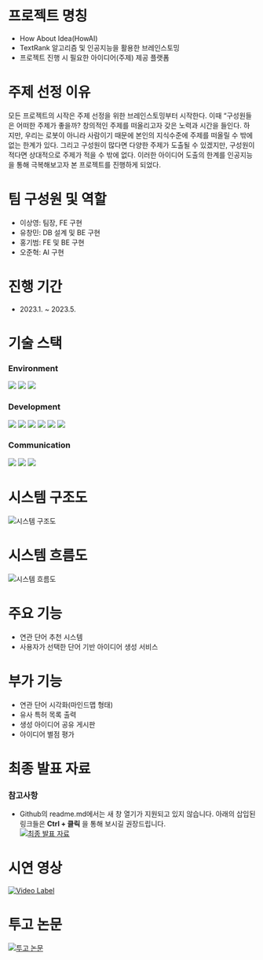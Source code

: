 # 프로젝트 명칭

- How About Idea(HowAI)
- TextRank 알고리즘 및 인공지능을 활용한 브레인스토밍
- 프로젝트 진행 시 필요한 아이디어(주제) 제공 플랫폼

# 주제 선정 이유

모든 프로젝트의 시작은 주제 선정을 위한 브레인스토밍부터 시작한다. 이때 “구성원들은 어떠한 주제가 좋을까? 창의적인 주제를 떠올리고자 갖은 노력과 시간을 들인다. 하지만, 우리는 로봇이 아니라 사람이기 때문에 본인의 지식수준에 주제를 떠올릴 수 밖에 없는 한계가 있다. 그리고 구성원이 많다면 다양한 주제가 도출될 수 있겠지만, 구성원이 적다면 상대적으로 주제가 적을 수 밖에 없다. 이러한 아이디어 도출의 한계를 인공지능을 통해 극복해보고자 본 프로젝트를 진행하게 되었다.

# 팀 구성원 및 역할

- 이상영: 팀장, FE 구현
- 유창민: DB 설계 및 BE 구현
- 홍기범: FE 및 BE 구현
- 오준혁: AI 구현

# 진행 기간

- 2023.1. ~ 2023.5.

# 기술 스택
### Environment
<img src="https://img.shields.io/badge/visualstudiocode-#007ACC?style=for-the-badge&logo=visualstudiocode&logoColor=white">
<img src="https://img.shields.io/badge/github-181717?style=for-the-badge&logo=github&logoColor=white">
<img src="https://img.shields.io/badge/git-F05032?style=for-the-badge&logo=git&logoColor=white">

### Development
<img src="https://img.shields.io/badge/javascript-F7DF1E?style=for-the-badge&logo=javascript&logoColor=black">
<img src="https://img.shields.io/badge/react-61DAFB?style=for-the-badge&logo=react&logoColor=black">
<img src="https://img.shields.io/badge/java-007396?style=for-the-badge&logo=java&logoColor=white">
<img src="https://img.shields.io/badge/springboot-6DB33F?style=for-the-badge&logo=springboot&logoColor=white">
<img src="https://img.shields.io/badge/python-3776AB?style=for-the-badge&logo=python&logoColor=white">
<img src="https://img.shields.io/badge/flask-000000?style=for-the-badge&logo=flask&logoColor=white">

### Communication
<img src="https://img.shields.io/badge/notion-000000?style=for-the-badge&logo=notion&logoColor=white">
<img src="https://img.shields.io/badge/discord-#5865F2?style=for-the-badge&logo=discord&logoColor=white">
<img src="https://img.shields.io/badge/googlesheet-#34A853?style=for-the-badge&logo=googlesheetd&logoColor=white">

# 시스템 구조도
![시스템 구조도](https://github.com/how-about-idea/.github/assets/46237147/42b5f496-2cb2-446a-a079-2a1e17dd8dab)

# 시스템 흐름도
![시스템 흐름도](https://github.com/how-about-idea/.github/assets/46237147/d0275253-66be-40db-954b-02a06360c87f)

# 주요 기능

- 연관 단어 추천 시스템
- 사용자가 선택한 단어 기반 아이디어 생성 서비스

# 부가 기능

- 연관 단어 시각화(마인드맵 형태)
- 유사 특허 목록 출력
- 생성 아이디어 공유 게시판
- 아이디어 별점 평가

# 최종 발표 자료
### 참고사항
- Github의 readme.md에서는 새 창 열기가 지원되고 있지 않습니다. 아래의 삽입된 링크들은 __Ctrl + 클릭__ 을 통해 보시길 권장드립니다.   
[![최종 발표 자료](https://github.com/how-about-idea/.github/assets/46237147/1a112b56-8bd2-44a4-a2a5-1e96857bd1a3)](https://drive.google.com/file/d/119dObOe8rD849OheAUEFXvDlgzZbo2FR/view?usp=drive_link)

# 시연 영상
[![Video Label](https://github.com/how-about-idea/.github/assets/46237147/8db7ac2d-30ce-449e-b990-5760c88d0644)](https://www.youtube.com/embed/qPrlm67bWjA?list=PLFc3LmJBkhCB2A34-eQjzJ1n3a854jw_G)

# 투고 논문
[![투고 논문](https://github.com/how-about-idea/.github/assets/46237147/d491f3ee-7b4a-48f4-9756-b5f3b5ee1294)](http://jpee.org/MN/PUBLISH/Main_Publish_list.asp#)
